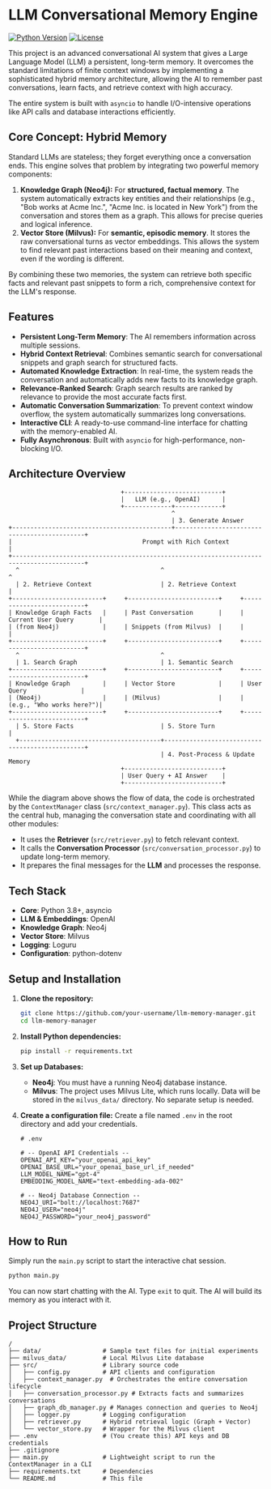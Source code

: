 # LLM Conversational Memory Engine

[![Python Version](https://img.shields.io/badge/python-3.8%2B-blue.svg)](https://www.python.org/downloads/)
[![License](https://img.shields.io/badge/license-MIT-green.svg)](LICENSE)

This project is an advanced conversational AI system that gives a Large Language Model (LLM) a persistent, long-term memory. It overcomes the standard limitations of finite context windows by implementing a sophisticated hybrid memory architecture, allowing the AI to remember past conversations, learn facts, and retrieve context with high accuracy.

The entire system is built with `asyncio` to handle I/O-intensive operations like API calls and database interactions efficiently.

## Core Concept: Hybrid Memory

Standard LLMs are stateless; they forget everything once a conversation ends. This engine solves that problem by integrating two powerful memory components:

1.  **Knowledge Graph (Neo4j):** For **structured, factual memory**. The system automatically extracts key entities and their relationships (e.g., "Bob works at Acme Inc.", "Acme Inc. is located in New York") from the conversation and stores them as a graph. This allows for precise queries and logical inference.
2.  **Vector Store (Milvus):** For **semantic, episodic memory**. It stores the raw conversational turns as vector embeddings. This allows the system to find relevant past interactions based on their meaning and context, even if the wording is different.

By combining these two memories, the system can retrieve both specific facts and relevant past snippets to form a rich, comprehensive context for the LLM's response.

## Features

-   **Persistent Long-Term Memory**: The AI remembers information across multiple sessions.
-   **Hybrid Context Retrieval**: Combines semantic search for conversational snippets and graph search for structured facts.
-   **Automated Knowledge Extraction**: In real-time, the system reads the conversation and automatically adds new facts to its knowledge graph.
-   **Relevance-Ranked Search**: Graph search results are ranked by relevance to provide the most accurate facts first.
-   **Automatic Conversation Summarization**: To prevent context window overflow, the system automatically summarizes long conversations.
-   **Interactive CLI**: A ready-to-use command-line interface for chatting with the memory-enabled AI.
-   **Fully Asynchronous**: Built with `asyncio` for high-performance, non-blocking I/O.

## Architecture Overview

```
                               +---------------------------+
                               |   LLM (e.g., OpenAI)      |
                               +-------------+-------------+
                                             ^
                                             | 3. Generate Answer
+--------------------------------------------+---------------------------------------------+
|                                    Prompt with Rich Context                              |
+------------------------------------------------------------------------------------------+
  ^                                       ^                                                ^
  | 2. Retrieve Context                   | 2. Retrieve Context                            |
+-------------------------+     +-------------------------+     +--------------------------+
| Knowledge Graph Facts   |     | Past Conversation       |     | Current User Query       |
| (from Neo4j)            |     | Snippets (from Milvus)  |     |                          |
+-------------------------+     +-------------------------+     +--------------------------+
  ^                                       ^
  | 1. Search Graph                       | 1. Semantic Search
+-------------------------+     +-------------------------+     +--------------------------+
| Knowledge Graph         |     | Vector Store            |     | User Query               |
| (Neo4j)                 |     | (Milvus)                |     | (e.g., "Who works here?")|
+-------------------------+     +-------------------------+     +--------------------------+
  | 5. Store Facts                        | 5. Store Turn                                  |
  +---------------------------------------+------------------------------------------------+
                                          | 4. Post-Process & Update Memory
                               +---------------------------+
                               | User Query + AI Answer    |
                               +---------------------------+
```

While the diagram above shows the flow of data, the code is orchestrated by the `ContextManager` class (`src/context_manager.py`). This class acts as the central hub, managing the conversation state and coordinating with all other modules:
- It uses the **Retriever** (`src/retriever.py`) to fetch relevant context.
- It calls the **Conversation Processor** (`src/conversation_processor.py`) to update long-term memory.
- It prepares the final messages for the **LLM** and processes the response.

## Tech Stack

-   **Core**: Python 3.8+, asyncio
-   **LLM & Embeddings**: OpenAI
-   **Knowledge Graph**: Neo4j
-   **Vector Store**: Milvus
-   **Logging**: Loguru
-   **Configuration**: python-dotenv

## Setup and Installation

1.  **Clone the repository:**
    ```bash
    git clone https://github.com/your-username/llm-memory-manager.git
    cd llm-memory-manager
    ```

2.  **Install Python dependencies:**
    ```bash
    pip install -r requirements.txt
    ```

3.  **Set up Databases:**
    -   **Neo4j**: You must have a running Neo4j database instance.
    -   **Milvus**: The project uses Milvus Lite, which runs locally. Data will be stored in the `milvus_data/` directory. No separate setup is needed.

4.  **Create a configuration file:**
    Create a file named `.env` in the root directory and add your credentials.

    ```dotenv
    # .env

    # -- OpenAI API Credentials --
    OPENAI_API_KEY="your_openai_api_key"
    OPENAI_BASE_URL="your_openai_base_url_if_needed"
    LLM_MODEL_NAME="gpt-4"
    EMBEDDING_MODEL_NAME="text-embedding-ada-002"

    # -- Neo4j Database Connection --
    NEO4J_URI="bolt://localhost:7687"
    NEO4J_USER="neo4j"
    NEO4J_PASSWORD="your_neo4j_password"
    ```

## How to Run

Simply run the `main.py` script to start the interactive chat session.

```bash
python main.py
```

You can now start chatting with the AI. Type `exit` to quit. The AI will build its memory as you interact with it.

## Project Structure

```
/
├── data/                 # Sample text files for initial experiments
├── milvus_data/          # Local Milvus Lite database
├── src/                  # Library source code
│   ├── config.py         # API clients and configuration
│   ├── context_manager.py  # Orchestrates the entire conversation lifecycle
│   ├── conversation_processor.py # Extracts facts and summarizes conversations
│   ├── graph_db_manager.py # Manages connection and queries to Neo4j
│   ├── logger.py         # Logging configuration
│   ├── retriever.py      # Hybrid retrieval logic (Graph + Vector)
│   └── vector_store.py   # Wrapper for the Milvus client
├── .env                  # (You create this) API keys and DB credentials
├── .gitignore
├── main.py               # Lightweight script to run the ContextManager in a CLI
├── requirements.txt      # Dependencies
└── README.md             # This file
```
